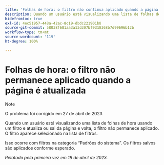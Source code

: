 ```yaml
---
title: 'Folhas de hora: o filtro não continua aplicado quando a página é atualizada'
description: Quando um usuário está visualizando uma lista de folhas de hora usando um filtro e atualiza ou sai da página e volta, o filtro não permanece aplicado. O filtro aparece selecionado na lista de filtros.
hidefromtoc: true
exl-id: 4ec51957-448a-42ac-8c19-dbdc221901b8
source-git-commit: 58038f681aa3a13d307bf9318368b7d99696b12b
workflow-type: tm+mt
source-wordcount: '119'
ht-degree: 100%

---
```


# Folhas de hora: o filtro não permanece aplicado quando a página é atualizada

>[!NOTE]
>
>O problema foi corrigido em 27 de abril de 2023.

Quando um usuário está visualizando uma lista de folhas de hora usando um filtro e atualiza ou sai da página e volta, o filtro não permanece aplicado. O filtro aparece selecionado na lista de filtros.

Isso ocorre com filtros na categoria “Padrões do sistema”. Os filtros salvos são aplicados conforme esperado.

_Relatado pela primeira vez em 18 de abril de 2023._
